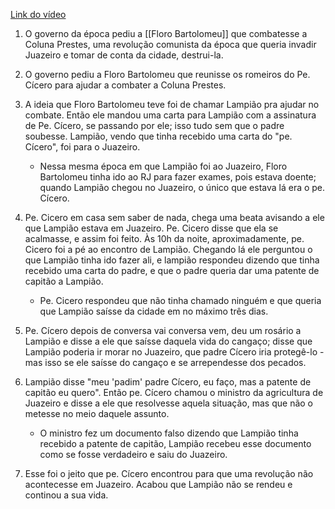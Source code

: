 [Link do vídeo](https://www.youtube.com/watch?v=BWTSt5HrT80)

1. O governo da época pediu a [[Floro Bartolomeu]] que combatesse a Coluna Prestes, uma revolução comunista da época que queria invadir Juazeiro e tomar de conta da cidade, destrui-la. 
2. O governo pediu a Floro Bartolomeu que reunisse os romeiros do Pe. Cícero para ajudar a combater a Coluna Prestes. 
3. A ideia que Floro Bartolomeu teve foi de chamar Lampião pra ajudar no combate. Então ele mandou uma carta para Lampião com a assinatura de Pe. Cícero, se passando por ele; isso tudo sem que o padre soubesse. Lampião, vendo que tinha recebido uma carta do "pe. Cícero", foi para o Juazeiro. 
   - Nessa mesma época em que Lampião foi ao Juazeiro, Floro Bartolomeu tinha ido ao RJ para fazer exames, pois estava doente; quando Lampião chegou no Juazeiro, o único que estava lá era o pe. Cícero. 

4. Pe. Cicero em casa sem saber de nada, chega uma beata avisando a ele que Lampião estava em Juazeiro. Pe. Cicero disse que ela se acalmasse, e assim foi feito. Às 10h da noite, aproximadamente, pe. Cicero foi a pé ao encontro de Lampião. Chegando lá ele perguntou o que Lampião tinha ido fazer ali, e lampião respondeu dizendo que tinha recebido uma carta do padre, e que o padre queria dar uma patente de capitão a Lampião. 
   - Pe. Cicero respondeu que não tinha chamado ninguém e que queria que Lampião saísse da cidade em no máximo três dias. 

5. Pe. Cícero depois de conversa vai conversa vem, deu um rosário a Lampião e disse a ele que saísse daquela vida do cangaço; disse que Lampião poderia ir morar no Juazeiro, que padre Cícero iria protegê-lo - mas isso se ele saísse do cangaço e se arrependesse dos pecados. 
6. Lampião disse "meu 'padim' padre Cícero, eu faço, mas a patente de capitão eu quero". Então pe. Cícero chamou o ministro da agricultura de Juazeiro e disse a ele que resolvesse aquela situação, mas que não o metesse no meio daquele assunto. 
   - O ministro fez um documento falso dizendo que Lampião tinha recebido a patente de capitão, Lampião recebeu esse documento como se fosse verdadeiro e saiu do Juazeiro. 

7. Esse foi o jeito que pe. Cícero encontrou para que uma revolução não acontecesse em Juazeiro. Acabou que Lampião não se rendeu e continou a sua vida. 